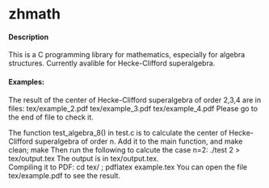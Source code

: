 # zhmath

#### Description
This is a  C programming library for mathematics, especially for algebra structures.
Currently avalible for Hecke-Clifford superalgebra.

#### Examples:
The result of the center of Hecke-Clifford superalgebra of order 2,3,4 are in files:
	tex/example_2.pdf
	tex/example_3.pdf
	tex/example_4.pdf
Please go to the end of file to check it.


The function test_algebra_8() in  test.c is to calculate the center of Hecke-Clifford superalgebra of order n.
Add it to the main function, and 
	make clean; make 
Then run the following to calcute the case n=2:
	./test 2 > tex/output.tex 
The output is in tex/output.tex.  
Compiling it to PDF:
	cd tex/ ;
	pdflatex example.tex
You can open the file tex/example.pdf to see the result. 
